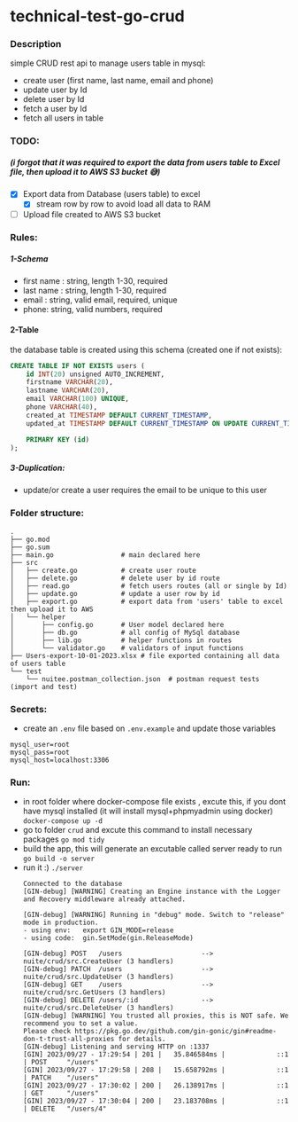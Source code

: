 # technical-test-go-crud

### Description
simple CRUD rest api to manage users table in mysql:
- create user (first name, last name, email and phone)
- update user by Id
- delete user by Id
- fetch a user by Id
- fetch all users in table

### TODO: 
##### (i forgot that it was required to export the data from users table to Excel file, then upload it to AWS S3 bucket 😅)
- [x] Export data from Database (users table) to excel 
    - [x] stream row by row to avoid load all data to RAM
- [ ] Upload file created to AWS S3 bucket  
### Rules:
##### 1-Schema
- first name : string, length 1-30, required
- last name : string, length 1-30, required
- email : string, valid email, required, unique
- phone: string, valid numbers, required
#### 2-Table
the database table is created using this schema (created one if not exists):
```sql
CREATE TABLE IF NOT EXISTS users (
    id INT(20) unsigned AUTO_INCREMENT,
    firstname VARCHAR(20),
    lastname VARCHAR(20),
    email VARCHAR(100) UNIQUE,
    phone VARCHAR(40),
    created_at TIMESTAMP DEFAULT CURRENT_TIMESTAMP,
    updated_at TIMESTAMP DEFAULT CURRENT_TIMESTAMP ON UPDATE CURRENT_TIMESTAMP,

    PRIMARY KEY (id)
);
```

##### 3-Duplication:
- update/or create a user requires the email to be unique to this user

### Folder structure:
```shell
.
├── go.mod
├── go.sum
├── main.go                 # main declared here
├── src
│   ├── create.go           # create user route
│   ├── delete.go           # delete user by id route
│   ├── read.go             # fetch users routes (all or single by Id)
│   ├── update.go           # update a user row by id
│   ├── export.go           # export data from 'users' table to excel then upload it to AWS
│   └── helper  
│       ├── config.go       # User model declared here
│       ├── db.go           # all config of MySql database
│       ├── lib.go          # helper functions in routes
│       └── validator.go    # validators of input functions
├── Users-export-10-01-2023.xlsx # file exported containing all data of users table
└── test
    └── nuitee.postman_collection.json  # postman request tests (import and test)
```


### Secrets:
- create an `.env` file based on `.env.example` and update those variables
```
mysql_user=root
mysql_pass=root
mysql_host=localhost:3306
```


### Run:
- in root folder where docker-compose file exists , excute this, if you dont have mysql installed (it will install mysql+phpmyadmin using docker)
`docker-compose up -d`
- go to folder `crud` and excute this command to install necessary packages
`go mod tidy`
- build the app, this will generate an excutable called server ready to run
`go build -o server`
- run it :) 
`./server`
    ```shell
    Connected to the database
    [GIN-debug] [WARNING] Creating an Engine instance with the Logger and Recovery middleware already attached.

    [GIN-debug] [WARNING] Running in "debug" mode. Switch to "release" mode in production.
    - using env:   export GIN_MODE=release
    - using code:  gin.SetMode(gin.ReleaseMode)

    [GIN-debug] POST   /users                    --> nuite/crud/src.CreateUser (3 handlers)
    [GIN-debug] PATCH  /users                    --> nuite/crud/src.UpdateUser (3 handlers)
    [GIN-debug] GET    /users                    --> nuite/crud/src.GetUsers (3 handlers)
    [GIN-debug] DELETE /users/:id                --> nuite/crud/src.DeleteUser (3 handlers)
    [GIN-debug] [WARNING] You trusted all proxies, this is NOT safe. We recommend you to set a value.
    Please check https://pkg.go.dev/github.com/gin-gonic/gin#readme-don-t-trust-all-proxies for details.
    [GIN-debug] Listening and serving HTTP on :1337
    [GIN] 2023/09/27 - 17:29:54 | 201 |   35.846584ms |             ::1 | POST     "/users"
    [GIN] 2023/09/27 - 17:29:58 | 208 |   15.658792ms |             ::1 | PATCH    "/users"
    [GIN] 2023/09/27 - 17:30:02 | 200 |   26.138917ms |             ::1 | GET      "/users"
    [GIN] 2023/09/27 - 17:30:04 | 200 |   23.183708ms |             ::1 | DELETE   "/users/4"
    ```